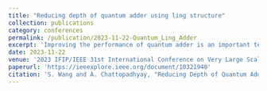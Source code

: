 ```yaml
---
title: "Reducing depth of quantum adder using ling structure"
collection: publications
category: conferences
permalink: /publication/2023-11-22-Quantum_Ling_Adder
excerpt: 'Improving the performance of quantum adder is an important technical challenge with major impact on the implementation of efficient, large-scale quantum computing. Continuing along this research direction, we propose a novel parallel-prefix quantum adder based on Ling expansion. We systematically explored classical structures for parallel-prefix adders assessing their suitability to be realized in quantum domain. Furthermore, Ling adder enforces Logical OR and large fan-out, which require innovative solutions. We addressed these challenges to realize the quantum Ling adder, which results in a T-depth of only O(log (n/2)). This represents a substantial improvement over the previous quantum adders based on parallel prefix structure, which require O(log n) T-depth. We present extensive theoretical and simulation-based studies to establish our claims.'
date: 2023-11-22
venue: '2023 IFIP/IEEE 31st International Conference on Very Large Scale Integration (VLSI-SoC)'
paperurl: 'https://ieeexplore.ieee.org/document/10321948'
citation: 'S. Wang and A. Chattopadhyay, "Reducing Depth of Quantum Adder using Ling Structure," 2023 IFIP/IEEE 31st International Conference on Very Large Scale Integration (VLSI-SoC), Dubai, United Arab Emirates, 2023, pp. 1-6, doi: 10.1109/VLSI-SoC57769.2023.10321948.'
---
```

